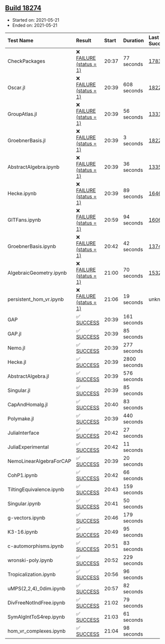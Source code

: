 ## [Build 18274](https://oscarci.mathematik.uni-kl.de/job/oscar/18274/)

* Started on: 2021-05-21
* Ended on: 2021-05-21

| Test Name    | Result | Start | Duration | Last Success | First Failure |
|:-------------|:-------|:------|:---------|:-------------|:--------------|
| CheckPackages | ❌ [FAILURE (status = 1)](https://oscarci.mathematik.uni-kl.de/job/oscar/18274/artifact/logs/build-18274/CheckPackages.log) | 20:37 | 77 seconds | [17832](https://oscarci.mathematik.uni-kl.de/job/oscar/17832/) | [17833](https://oscarci.mathematik.uni-kl.de/job/oscar/17833/) |
| Oscar.jl | ❌ [FAILURE (status = 1)](https://oscarci.mathematik.uni-kl.de/job/oscar/18274/artifact/logs/build-18274/Oscar.jl.log) | 20:39 | 608 seconds | [18228](https://oscarci.mathematik.uni-kl.de/job/oscar/18228/) | [18229](https://oscarci.mathematik.uni-kl.de/job/oscar/18229/) |
| GroupAtlas.jl | ❌ [FAILURE (status = 1)](https://oscarci.mathematik.uni-kl.de/job/oscar/18274/artifact/logs/build-18274/GroupAtlas.jl.log) | 20:39 | 56 seconds | [13311](https://oscarci.mathematik.uni-kl.de/job/oscar/13311/) | [13312](https://oscarci.mathematik.uni-kl.de/job/oscar/13312/) |
| GroebnerBasis.jl | ❌ [FAILURE (status = 1)](https://oscarci.mathematik.uni-kl.de/job/oscar/18274/artifact/logs/build-18274/GroebnerBasis.jl.log) | 20:39 | 3 seconds | [18228](https://oscarci.mathematik.uni-kl.de/job/oscar/18228/) | [18229](https://oscarci.mathematik.uni-kl.de/job/oscar/18229/) |
| AbstractAlgebra.ipynb | ❌ [FAILURE (status = 1)](https://oscarci.mathematik.uni-kl.de/job/oscar/18274/artifact/logs/build-18274/AbstractAlgebra.ipynb.log) | 20:39 | 36 seconds | [13355](https://oscarci.mathematik.uni-kl.de/job/oscar/13355/) | [13356](https://oscarci.mathematik.uni-kl.de/job/oscar/13356/) |
| Hecke.ipynb | ❌ [FAILURE (status = 1)](https://oscarci.mathematik.uni-kl.de/job/oscar/18274/artifact/logs/build-18274/Hecke.ipynb.log) | 20:39 | 89 seconds | [16463](https://oscarci.mathematik.uni-kl.de/job/oscar/16463/) | [16464](https://oscarci.mathematik.uni-kl.de/job/oscar/16464/) |
| GITFans.ipynb | ❌ [FAILURE (status = 1)](https://oscarci.mathematik.uni-kl.de/job/oscar/18274/artifact/logs/build-18274/GITFans.ipynb.log) | 20:59 | 94 seconds | [16068](https://oscarci.mathematik.uni-kl.de/job/oscar/16068/) | [16069](https://oscarci.mathematik.uni-kl.de/job/oscar/16069/) |
| GroebnerBasis.ipynb | ❌ [FAILURE (status = 1)](https://oscarci.mathematik.uni-kl.de/job/oscar/18274/artifact/logs/build-18274/GroebnerBasis.ipynb.log) | 20:42 | 42 seconds | [13748](https://oscarci.mathematik.uni-kl.de/job/oscar/13748/) | [13749](https://oscarci.mathematik.uni-kl.de/job/oscar/13749/) |
| AlgebraicGeometry.ipynb | ❌ [FAILURE (status = 1)](https://oscarci.mathematik.uni-kl.de/job/oscar/18274/artifact/logs/build-18274/AlgebraicGeometry.ipynb.log) | 21:00 | 70 seconds | [15322](https://oscarci.mathematik.uni-kl.de/job/oscar/15322/) | [15323](https://oscarci.mathematik.uni-kl.de/job/oscar/15323/) |
| persistent_hom_vr.ipynb | ❌ [FAILURE (status = 1)](https://oscarci.mathematik.uni-kl.de/job/oscar/18274/artifact/logs/build-18274/persistent_hom_vr.ipynb.log) | 21:06 | 19 seconds | unknown | unknown |
| GAP | ✅ [SUCCESS](https://oscarci.mathematik.uni-kl.de/job/oscar/18274/artifact/logs/build-18274/GAP.log) | 20:39 | 161 seconds |  |  |
| GAP.jl | ✅ [SUCCESS](https://oscarci.mathematik.uni-kl.de/job/oscar/18274/artifact/logs/build-18274/GAP.jl.log) | 20:39 | 85 seconds |  |  |
| Nemo.jl | ✅ [SUCCESS](https://oscarci.mathematik.uni-kl.de/job/oscar/18274/artifact/logs/build-18274/Nemo.jl.log) | 20:39 | 277 seconds |  |  |
| Hecke.jl | ✅ [SUCCESS](https://oscarci.mathematik.uni-kl.de/job/oscar/18274/artifact/logs/build-18274/Hecke.jl.log) | 20:39 | 2800 seconds |  |  |
| AbstractAlgebra.jl | ✅ [SUCCESS](https://oscarci.mathematik.uni-kl.de/job/oscar/18274/artifact/logs/build-18274/AbstractAlgebra.jl.log) | 20:39 | 576 seconds |  |  |
| Singular.jl | ✅ [SUCCESS](https://oscarci.mathematik.uni-kl.de/job/oscar/18274/artifact/logs/build-18274/Singular.jl.log) | 20:39 | 85 seconds |  |  |
| CapAndHomalg.jl | ✅ [SUCCESS](https://oscarci.mathematik.uni-kl.de/job/oscar/18274/artifact/logs/build-18274/CapAndHomalg.jl.log) | 20:40 | 83 seconds |  |  |
| Polymake.jl | ✅ [SUCCESS](https://oscarci.mathematik.uni-kl.de/job/oscar/18274/artifact/logs/build-18274/Polymake.jl.log) | 20:39 | 440 seconds |  |  |
| JuliaInterface | ✅ [SUCCESS](https://oscarci.mathematik.uni-kl.de/job/oscar/18274/artifact/logs/build-18274/JuliaInterface.log) | 20:42 | 27 seconds |  |  |
| JuliaExperimental | ✅ [SUCCESS](https://oscarci.mathematik.uni-kl.de/job/oscar/18274/artifact/logs/build-18274/JuliaExperimental.log) | 20:42 | 11 seconds |  |  |
| NemoLinearAlgebraForCAP | ✅ [SUCCESS](https://oscarci.mathematik.uni-kl.de/job/oscar/18274/artifact/logs/build-18274/NemoLinearAlgebraForCAP.log) | 20:39 | 20 seconds |  |  |
| CohP1.ipynb | ✅ [SUCCESS](https://oscarci.mathematik.uni-kl.de/job/oscar/18274/artifact/logs/build-18274/CohP1.ipynb.log) | 20:42 | 66 seconds |  |  |
| TiltingEquivalence.ipynb | ✅ [SUCCESS](https://oscarci.mathematik.uni-kl.de/job/oscar/18274/artifact/logs/build-18274/TiltingEquivalence.ipynb.log) | 20:43 | 159 seconds |  |  |
| Singular.ipynb | ✅ [SUCCESS](https://oscarci.mathematik.uni-kl.de/job/oscar/18274/artifact/logs/build-18274/Singular.ipynb.log) | 20:41 | 50 seconds |  |  |
| g-vectors.ipynb | ✅ [SUCCESS](https://oscarci.mathematik.uni-kl.de/job/oscar/18274/artifact/logs/build-18274/g-vectors.ipynb.log) | 20:46 | 179 seconds |  |  |
| K3-16.ipynb | ✅ [SUCCESS](https://oscarci.mathematik.uni-kl.de/job/oscar/18274/artifact/logs/build-18274/K3-16.ipynb.log) | 20:49 | 95 seconds |  |  |
| c-automorphisms.ipynb | ✅ [SUCCESS](https://oscarci.mathematik.uni-kl.de/job/oscar/18274/artifact/logs/build-18274/c-automorphisms.ipynb.log) | 20:51 | 83 seconds |  |  |
| wronski-poly.ipynb | ✅ [SUCCESS](https://oscarci.mathematik.uni-kl.de/job/oscar/18274/artifact/logs/build-18274/wronski-poly.ipynb.log) | 20:52 | 229 seconds |  |  |
| Tropicalization.ipynb | ✅ [SUCCESS](https://oscarci.mathematik.uni-kl.de/job/oscar/18274/artifact/logs/build-18274/Tropicalization.ipynb.log) | 20:56 | 96 seconds |  |  |
| uMPS(2,2,4)_0dim.ipynb | ✅ [SUCCESS](https://oscarci.mathematik.uni-kl.de/job/oscar/18274/artifact/logs/build-18274/uMPS-2-2-4-_0dim.ipynb.log) | 20:57 | 82 seconds |  |  |
| DivFreeNotIndFree.ipynb | ✅ [SUCCESS](https://oscarci.mathematik.uni-kl.de/job/oscar/18274/artifact/logs/build-18274/DivFreeNotIndFree.ipynb.log) | 21:02 | 79 seconds |  |  |
| SymAlgIntToS4rep.ipynb | ✅ [SUCCESS](https://oscarci.mathematik.uni-kl.de/job/oscar/18274/artifact/logs/build-18274/SymAlgIntToS4rep.ipynb.log) | 21:03 | 61 seconds |  |  |
| hom_vr_complexes.ipynb | ✅ [SUCCESS](https://oscarci.mathematik.uni-kl.de/job/oscar/18274/artifact/logs/build-18274/hom_vr_complexes.ipynb.log) | 21:04 | 98 seconds |  |  |
